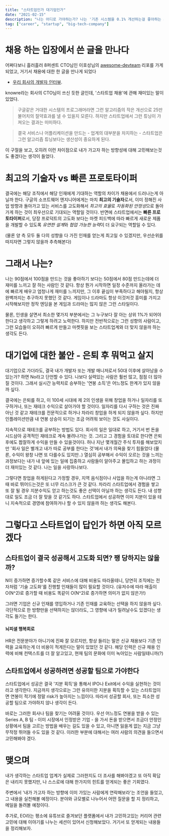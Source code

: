 ```yaml
---
title: "스타트업인가 대기업인가"
date: "2021-02-15"
description: "나는 어디로 가야하는가? 나는 '기존 시스템을 0.1% 개선하는걸 좋아하는 사람'인가 '없던 서비스를 만드는걸 좋아하는 사람'인가?로 시작한 의식의 흐름"
tag: ["career", "startup", "big-tech-company"]
---
```

# 채용 하는 입장에서 쓴 글을 만나다
어쩌다보니 흘러흘러 8퍼센트 CTO님인 이호성님의 [awesome-devteam](https://github.com/leehosung/awesome-devteam) 리포를 가게 되었고, 거기서 채용에 대한 한 글을 만나게 되었다 
- [우리 회사의 개발자 인터뷰](https://blog.kivol.net/post/138587457933/%EC%9A%B0%EB%A6%AC-%ED%9A%8C%EC%82%AC%EC%9D%98-%EA%B0%9C%EB%B0%9C%EC%9E%90-%EC%9D%B8%ED%84%B0%EB%B7%B0).

knowre라는 회사의 CTO님이 쓰신 듯한 글인데, '스타트업 채용'에 관해 재미있는 말이 있었다. 

> 구글같은 거대한 시스템의 프로그래머라면 그런 알고리즘의 작은 개선으로 25만불어치의 절약효과를 낼 수 있을지 모른다. 하지만 스타트업에서 그런 튜닝이 가져오는 결과는 미미하다.

> 결국 서비스나 어플리케이션을 만드는 - 업계의 대부분을 차지하는 - 스타트업은 그런 알고리즘 튜닝보다는 생산성이 중요하게 된다.

이 구절을 보고, 오히려 이런 차이점으로 내가 가고자 하는 방향성에 대해 고민해보는것도 좋겠다는 생각이 들었다.

# 최고의 기술자 vs 빠른 프로토타이퍼

결국에는 해당 조직에서 해당 인재에게 기대하는 역할의 차이가 채용에서 드러나는게 아닐까 한다. 구글의 소프트웨어 엔지니어에게는 마치 **최고의 기술자**로서, 이미 정해진 사업 방향과 돌아가고 있는 서비스를 고도화해서 *최고의 효율*로 *자동화된 안정성*으로 돌아가게 하는 것이 최우선으로 기대되는 역할일 것이다. 반면에 스타트업에서는 **빠른 프로토타이퍼**로서, 당장 프로덕트의 고도화 보다는 마켓 피드백에 따라 빠르게 새로운 제품을 개발할 수 있도록 *유연한 설계*와 *협업 가능한 능력*이 더 요구되는 역할일 수 있다. 

(물론 양 측 모두 둘 다의 성향을 다 가진 인재를 얻는게 최고일 수 있겠지만, 우선순위를 따지자면 그렇지 않을까 추측해본다)

# 그래서 나는?

나는 90점에서 100점을 만드는 것을 좋아하기 보다는 50점에서 80점 만드는데에 더 재미를 느끼고 잘 하는 사람인 것 같다. 항상 뭔가 시작하면 일정 수준까지 올라가는 데에 빠르게 배우고 엄청나게 재미를 느끼지만, 그 이후 끝심이 부족하다고 해야될지, 항상 완벽까지는 추구하지 못했던 것 같다. 게임이나 드라마도 항상 이것저것 흥미를 가지고 시작해보지만 정작 엔딩을 본 게임과 드라마는 많지 않은 그런 스타일이다. 

물론, 인생을 살면서 최소한 몇가지 부분에서는 그 누구보다 잘 아는 상위 1%가 되어야 한다고 생각하고 그렇게 하려고 노력한다. 하지만 전반적으로는 그런 성향의 사람이고, 그런 모습들이 오히려 빠르게 만들고 마켓핏을 보는 스타트업계와 더 맞지 않을까 하는 생각도 든다. 

# 대기업에 대한 불안 - 은퇴 후 뭐먹고 살지

대기업으로 가더라도, 결국 내가 개발자 또는 개발 매니저로서 50대 이후에 살아남을 수 있는가? 하면 No라고 단언할 수 있다. 나보다 실력있는 사람은 훨씬 많고, 점점 더 많아질 것이다. 그래서 실시간 능력치로 승부하는 '연봉 소득'은 어느정도 한계가 있지 않을까 싶다. 

결국에는 은퇴를 하고, 이 100세 시대에 제 2의 인생을 위해 창업을 하거나 일자리를 또 구하거나, 또는 재테크 수익으로 살아가야 할 것이다. 일자리를 다시 구하는 것은 진짜 아닌 것 같고 재테크를 전문적으로 하거나 차라리 창업을 하게 되지 않을까 싶다. 하지만 인플레이션만큼 내 연봉 상승이 되기는 조금 어려워 보이는 것도 사실이다. 

지속적으로 재테크를 공부하는 방법도 있다. 회사의 일은 일대로 하고, 거기서 번 돈을 시드삼아 공격적인 재테크로 계속 불려나가는 것. 그리고 그 경험을 토대로 한다면 은퇴 후에도 짭잘하게 수익을 만들 수 있을것이다. 허나 지난 몇개월간 주식 투자를 해보았지만 '회사 일은 별개고 내가 따로 공부를 한다는 것'에서 내가 의욕을 찾기 힘들었다 (물론, 수익이 왕창 나면 또 다를수도 있지만..) 열심히 공부해서 수익이 오르는 것을 느끼는 과정보다는 내가 내 앞에 있는 일에 집중하고 사람들이 알아주고 몰입하고 하는 과정이 더 재미있는 것 같다. 나는 일을 사랑하나보다.

그렇다면 창업을 하게된다고 가정할 경우, 지역 음식점이나 사업을 하는게 아니라면 그 때 바로 뛰어드는것은 또 너무 리스크가 큰 것 같다. 차라리 스타트업에서 경험을 쌓고 또 잘 될 경우 지분수익도 얻고 하는것도 좋은 선택이 아닐까 하는 생각도 든다. 내 성향대로 일도 조금 더 잘 맞을 것 같기도 하다. 스타트업에서 성공하면 이미 지분이 있을 테니 지속적으로 경영에 참여하거나 할 수 있지 않을까 하는 생각도 해본다.

# 그렇다고 스타트업이 답인가 하면 아직 모르겠다

## 스타트업이 결국 성공해서 고도화 되면? 팽 당하지는 않을까?

N이 증가하면 증가할수록 같은 서비스에 대해 비용도 따라올테니, 당연히 조직에는 전자처럼 '기술 고도화'를 진행할 인재들이 많이 필요할 것이다. (유저수에 따라 매출이 O(N^2)로 증가할 때 비용도 똑같이 O(N^2)로 증가하면 의미가 없지 않은가!)

그러면 기업은 신규 인재를 영입하거나 기존 인재를 교육하는 선택을 하지 않을까 싶다. 극단적으로 한 방향만을 선택하지는 않더라도, 그 영향에 내가 밀려날수도 있겠다는 생각도 들기는 한다.

#### 뇌피셜 행복회로
HR은 전문분야가 아니기에 진짜 잘 모르지만, 항상 들리는 말은 신규 채용보다 기존 인력을 교육하는게 더 비용이 적게든다는 말이 있었던 것 같다. 해당 인력은 신규 채용 인력에 비해 컨택스트를 더 잘 알고있고, 현재 팀의 문화에 이미 녹아있는 사람일테니까(?)


## 스타트업에서 성공하려면 성공할 팀으로 가야한다

스타트업에서 성공은 결국 '지분 획득'을 통해서 IPO나 Exit에서 수익을 실현하는 것이라고 생각한다. 지금까지 생각으로는 그런 유의미한 지분을 획득할 수 있는 스타트업이면 연봉이 적기에 정말 risk가 높아지는 느낌이다. 따라서 성공할 회사, 또는 최소한 성공할 팀으로 가야하지 않나 생각이 든다. 

바로는 그러한 회사나 팀을 찾기는 어려울 것이다. 우선 어느정도 연봉을 받을 수 있는 Series A, B 팀 - 이미 시장에서 인정받은 기업 - 을 가서 돈을 받으면서 조금더 안정인 상황에서 팀을 고르는 방법을 배우는 길도 있을 수 있고, 아니면 잃을게 없는 지금 그냥 무작정 뛰어들 수도 있을 것 같다. 이러한 부분에 대해서는 여러 사람의 의견을 들으면서 고민해봐야 겠다.


# 맺으며

내가 생각하는 스타트업 업계가 실제로 그러한지도 더 조사를 해봐야겠고 또 아직 확답은 내리지 못했지만, 나 스스로에 대해 한가지의 힌트를 얻게되는 좋은 기회였다. 

주변에서 '내가 가고자 하는 방향에 이미 가있는 사람에게 연락해보라'는 조언을 들었고, 그 내용을 실천해볼 예정이다. 분야와 규모별로 나누어서 어떤 질문을 할 지 정리하고, 메일을 돌려볼 예정이다.

추가로, EO라는 평소에 유튜브로 즐겨보던 플랫폼에서 내가 고민하고있는 커리어 관련 고민에 대해 이야기를 나누는 세션이 있어서 신청해보았다. 거기서 또 얻게되는 내용들을 정리해보자.